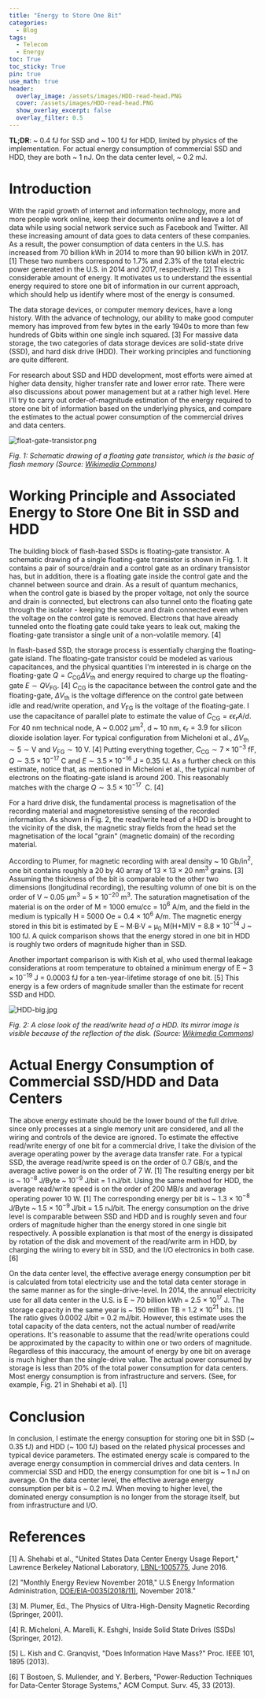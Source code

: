 ```yaml
---
title: "Energy to Store One Bit"
categories:
  - Blog
tags:
  - Telecom
  - Energy
toc: True
toc_sticky: True
pin: true
use_math: true
header:
  overlay_image: /assets/images/HDD-read-head.PNG
  cover: /assets/images/HDD-read-head.PNG
  show_overlay_excerpt: false
  overlay_filter: 0.5
---
```



**TL;DR**: ~ 0.4 fJ for SSD and ~ 100 fJ for HDD, limited by physics of the implementation. For actual energy consumption of commercial SSD and HDD, they are both ~ 1 nJ. On the data center level, ~ 0.2 mJ.

# Introduction

With the rapid growth of internet and information technology, more and more people work online, keep their documents online and leave a lot of data while using social network service such as Facebook and Twitter. All these increasing amount of data goes to data centers of these companies. As a result, the power consumption of data centers in the U.S. has increased from 70 billion kWh in 2014 to more than 90 billion kWh in 2017. [1] These two numbers correspond to 1.7% and 2.3% of the total electric power generated in the U.S. in 2014 and 2017, respecitvely. [2] This is a considerable amount of energy. It motivates us to understand the essential energy required to store one bit of information in our current approach, which should help us identify where most of the energy is consumed.

The data storage devices, or computer memory devices, have a long history. With the advance of technology, our ability to make good computer memory has improved from few bytes in the early 1940s to more than few hundreds of Gbits within one single inch squared. [3] For massive data storage, the two categories of data storage devices are solid-state drive (SSD), and hard disk drive (HDD). Their working principles and functioning are quite different.

For research about SSD and HDD development, most efforts were aimed at higher data density, higher transfer rate and lower error rate. There were also discussions about power management but at a rather high level. Here I'll try to carry out order-of-magnitude estimation of the energy required to store one bit of information based on the underlying physics, and compare the estimates to the actual power consumption of the commercial drives and data centers.



![float-gate-transistor.png](/assets/images/float-gate-transistor.png)

*Fig. 1: Schematic drawing of a floating gate transistor, which is the basic of flash memory (Source: [Wikimedia Commons](https://commons.wikimedia.org/wiki/File:Floating_gate_transistor-en.svg))*


# Working Principle and Associated Energy to Store One Bit in SSD and HDD

The building block of flash-based SSDs is floating-gate transistor. A schematic drawing of a single floating-gate transistor is shown in Fig. 1. It contains a pair of source/drain and a control gate as an ordinary transistor has, but in addition, there is a floating gate inside the control gate and the channel between source and drain. As a result of quantum mechanics, when the control gate is biased by the proper voltage, not only the source and drain is connected, but electrons can also tunnel onto the floating gate through the isolator - keeping the source and drain connected even when the voltage on the control gate is removed. Electrons that have already tunneled onto the floating gate could take years to leak out, making the floating-gate transistor a single unit of a non-volatile memory. [4]



In flash-based SSD, the storage process is essentially charging the floating-gate island. The floating-gate transistor could be modeled as various capacitances, and the physical quantities I'm interested in is charge on the floating-gate $Q = C_\text{CG}\Delta V_\text{th}$ and energy required to charge up the floating-gate $E \sim QV_\text{FG}$. [4] $C_\text{CG}$ is the capacitance between the control gate and the floating-gate, $\Delta V_\text{th}$ is the voltage difference on the control gate between idle and read/write operation, and $V_\text{FG}$ is the voltage of the floating-gate. I use the capacitance of parallel plate to estimate the value of $C_\text{CG} = \epsilon \epsilon_\text{r} A/d$. For 40 nm technical node, A ~ 0.002 μm$^2$, d ~ 10 nm, $\epsilon_\text{r} = 3.9$ for silicon dioxide isolation layer. For typical configuration from Micheloni et al., $\Delta V_\text{th} \sim 5\sim\text{V}$ and $V_\text{FG} \sim 10~\text{V}$. [4] Putting everything together, $C_\text{CG} \sim 7 \times 10^{-3}~\text{fF}$, $Q \sim 3.5 \times 10^{-17}~\text{C}$ and $E \sim 3.5 \times 10^{-16}~$J = 0.35 fJ. As a further check on this estimate, notice that, as mentioned in Micheloni et al., the typical number of electrons on the floating-gate island is around 200. This reasonably matches with the charge $Q \sim 3.5 \times 10^{-17}~$ C. [4]

For a hard drive disk, the fundamental process is magnetisation of the recording material and magnetoresistive sensing of the recorded information. As shown in Fig. 2, the read/write head of a HDD is brought to the vicinity of the disk, the magnetic stray fields from the head set the magnetisation of the local "grain" (magnetic domain) of the recording material.


According to Plumer, for magnetic recording with areal density ~ 10 Gb/in$^2$, one bit contains roughly a 20 by 40 array of 13 × 13 × 20 nm$^3$ grains. [3] Assuming the thickness of the bit is comparable to the other two dimensions (longitudinal recording), the resulting volumn of one bit is on the order of V ~ 0.05 μm$^3$ = 5 × 10$^{-20}$ m$^3$. The saturation magnetisation of the material is on the order of M = 1000 emu/cc = 10$^6$ A/m, and the field in the medium is typically H = 5000 Oe = 0.4 × 10$^6$ A/m. The magnetic energy stored in this bit is estimated by E ~ M·B·V = μ$_0$ M(H+M)V = 8.8 × 10$^{-14}$ J ~ 100 fJ. A quick comparison shows that the energy stored in one bit in HDD is roughly two orders of magnitude higher than in SSD.

Another important comparison is with Kish et al, who used thermal leakage considerations at room temperature to obtained a minimum energy of E ~ 3 × 10$^{-19}$ J = 0.0003 fJ for a ten-year-lifetime storage of one bit. [5] This energy is a few orders of magnitude smaller than the estimate for recent SSD and HDD.


![HDD-big.jpg](/assets/images/HDD-big.jpg)

*Fig. 2: A close look of the read/write head of a HDD. Its mirror image is visible because of the reflection of the disk. (Source: [Wikimedia Commons](https://commons.wikimedia.org/wiki/File:Hard_disk_head.jpg))*


# Actual Energy Consumption of Commercial SSD/HDD and Data Centers

The above energy estimate should be the lower bound of the full drive. since only processes at a single memory unit are considered, and all the wiring and controls of the device are ignored. To estimate the effective read/write energy of one bit for a commercial drive, I take the division of the average operating power by the average data transfer rate. For a typical SSD, the average read/write speed is on the order of 0.7 GB/s, and the average active power is on the order of 7 W. [1] The resulting energy per bit is ~ 10$^{-8}$ J/Byte ~ 10$^{-9}$ J/bit = 1 nJ/bit. Using the same method for HDD, the average read/write speed is on the order of 200 MB/s and average operating power 10 W. [1] The corresponding energy per bit is ~ 1.3 × 10$^{-8}$ J/Byte ~ 1.5 × 10$^{-9}$ J/bit = 1.5 nJ/bit. The energy consumption on the drive level is comparable between SSD and HDD and is roughly seven and four orders of magnitude higher than the energy stored in one single bit respectively. A possible explanation is that most of the energy is dissipated by rotation of the disk and movement of the read/write arm in HDD, by charging the wiring to every bit in SSD, and the I/O electronics in both case. [6]


On the data center level, the effective average energy consumption per bit is calculated from total electricity use and the total data center storage in the same manner as for the single-drive-level. In 2014, the annual electricity use for all data center in the U.S. is E ~ 70 billion kWh = 2.5 × 10$^{17}$ J. The storage capacity in the same year is ~ 150 million TB = 1.2 × 10$^{21}$ bits. [1] The ratio gives 0.0002 J/bit = 0.2 mJ/bit. However, this estimate uses the total capacity of the data centers, not the actual number of read/write operations. It's reasonable to assume that the read/write operations could be approximated by the capacity to within one or two orders of magnitude. Regardless of this inaccuracy, the amount of energy by one bit on average is much higher than the single-drive value. The actual power consumed by storage is less than 20% of the total power consumption for data centers. Most energy consumption is from infrastructure and servers. (See, for example, Fig. 21 in Shehabi et al). [1]


# Conclusion

In conclusion, I estimate the energy consuption for storing one bit in SSD (~ 0.35 fJ) and HDD (~ 100 fJ) based on the related physical processes and typical device parameters. The estimated energy scale is compared to the average energy consumption in commercial drives and data centers. In commercial SSD and HDD, the energy consumption for one bit is ~ 1 nJ on average. On the data center level, the effective average energy consumption per bit is ~ 0.2 mJ. When moving to higher level, the dominated energy consumption is no longer from the storage itself, but from infrastructure and I/O.


# References

[1] A. Shehabi et al., "United States Data Center Energy Usage Report," Lawrence Berkeley National Laboratory, [LBNL-1005775](http://large.stanford.edu/courses/2018/ph240/jiang2/docs/lbnl-1005775.pdf), June 2016.

[2] "Monthly Energy Review November 2018," U.S Energy Information Administration, [DOE/EIA-0035(2018/11)](http://large.stanford.edu/courses/2018/ph240/jiang2/docs/doe-eia-0035-2018-11.pdf), November 2018."

[3] M. Plumer, Ed., The Physics of Ultra-High-Density Magnetic Recording (Springer, 2001).

[4] R. Micheloni, A. Marelli, K. Eshghi, Inside Solid State Drives (SSDs) (Springer, 2012).

[5] L. Kish and C. Granqvist, "Does Information Have Mass?" Proc. IEEE 101, 1895 (2013).

[6] T Bostoen, S. Mullender, and Y. Berbers, "Power-Reduction Techniques for Data-Center Storage Systems," ACM Comput. Surv. 45, 33 (2013).